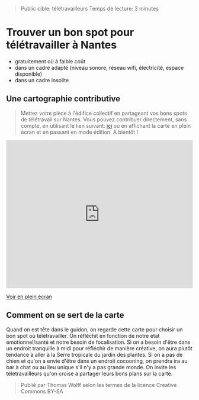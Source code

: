 > Public cible: télétravailleurs
> Temps de lecture: 3 minutes

# Trouver un bon spot pour télétravailler à Nantes

* gratuitement où à faible coût
* dans un cadre adapté (niveau sonore, réseau wifi, électricité, espace disponible)
* dans un cadre insolite

## Une cartographie contributive

> Mettez votre pièce à l'édifice collectif en partageant vos bons spots de télétravail sur Nantes. Vous pouvez contribuer directement, sans compte, en utilisant le lien suivant: [ici](http://umap.openstreetmap.fr/fr/map/nomad-co-working-nantes_50830#15/47.2157/-1.5563) ou en affichant la carte en plein écran et en passant en mode édition. A bientôt ! 

<iframe width="100%" height="400px" frameBorder="0" src="http://umap.openstreetmap.fr/fr/map/nomad-co-working-nantes_50830?scaleControl=false&miniMap=false&scrollWheelZoom=false&zoomControl=true&allowEdit=false&moreControl=true&datalayersControl=true&onLoadPanel=undefined&captionBar=false"></iframe><p><a href="http://umap.openstreetmap.fr/fr/map/nomad-co-working-nantes_50830">Voir en plein écran</a></p>

## Comment on se sert de la carte

Quand on est tête dans le guidon, on regarde cette carte pour choisir un bon spot où télétravailler.
On réfléchit en fonction de notre état émotionnel/santé et notre besoin de focalisation.
Si on a besoin d'être dans un endroit tranquille à midi pour réfléchir de manière créative, on aura plutôt tendance à aller à la Serre tropicale du jardin des plantes. 
Si on a pas de chien et qu'on a envie d'être dans un endroit cocooning, on prendra ira au bar à chat ou au lieu unique s'il n'y a pas grande monde. 
On invite les télétravailleurs qu'on croise à partager leurs bons plans sur la carte.

> Publié par Thomas Wolff selon les termes de la licence Creative Commons BY-SA

